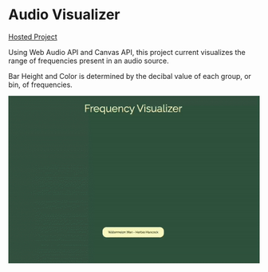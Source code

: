 # Audio Visualizer

[Hosted Project](https://nelsjack.github.io/Audio-Visualizer/)

Using Web Audio API and Canvas API, this project current visualizes the range of frequencies present in an audio source.

Bar Height and Color is determined by the decibal value of each group, or bin, of frequencies.

<p align='center'>
  <img src='audiovisualizer.gif' margin-top='500px'/>
</p>
